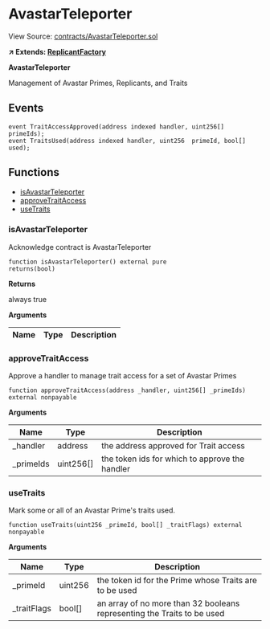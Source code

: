 # AvastarTeleporter

View Source: [contracts/AvastarTeleporter.sol](https://github.com/Dapp-Wizards/Avastars-Contracts/blob/master/contracts/AvastarTeleporter.sol)

**↗ Extends: [ReplicantFactory](ReplicantFactory.md)**

**AvastarTeleporter**

Management of Avastar Primes, Replicants, and Traits

## Events

```solidity
event TraitAccessApproved(address indexed handler, uint256[]  primeIds);
event TraitsUsed(address indexed handler, uint256  primeId, bool[]  used);
```

## Functions

- [isAvastarTeleporter](#isavastarteleporter)
- [approveTraitAccess](#approvetraitaccess)
- [useTraits](#usetraits)

### isAvastarTeleporter

Acknowledge contract is AvastarTeleporter

```solidity
function isAvastarTeleporter() external pure
returns(bool)
```

**Returns**

always true

**Arguments**

| Name        | Type           | Description  |
| ------------- |------------- | -----|

### approveTraitAccess

Approve a handler to manage trait access for a set of Avastar Primes

```solidity
function approveTraitAccess(address _handler, uint256[] _primeIds) external nonpayable
```

**Arguments**

| Name        | Type           | Description  |
| ------------- |------------- | -----|
| _handler | address | the address approved for Trait access | 
| _primeIds | uint256[] | the token ids for which to approve the handler | 

### useTraits

Mark some or all of an Avastar Prime's traits used.

```solidity
function useTraits(uint256 _primeId, bool[] _traitFlags) external nonpayable
```

**Arguments**

| Name        | Type           | Description  |
| ------------- |------------- | -----|
| _primeId | uint256 | the token id for the Prime whose Traits are to be used | 
| _traitFlags | bool[] | an array of no more than 32 booleans representing the Traits to be used | 

